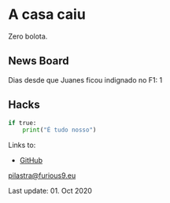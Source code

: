 # A casa caiu

Zero bolota.

## News Board

Dias desde que Juanes ficou indignado no F1: 1

## Hacks

```python
if true:
    print("É tudo nosso")
```

Links to:
- [GitHub](https://github.com/furious9)

[pilastra@furious9.eu](mailto:pilastra@furious9.eu)

Last update: 01. Oct 2020

